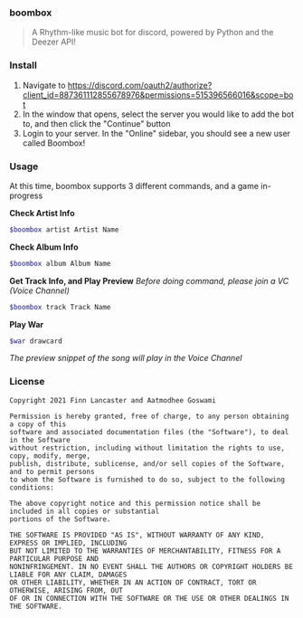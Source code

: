 ### boombox
> A Rhythm-like music bot for discord, powered by Python and the Deezer API!


### Install 
1. Navigate to https://discord.com/oauth2/authorize?client_id=887361112855678976&permissions=515396566016&scope=bot
2. In the window that opens, select the server you would like to add the bot to, and then click the "Continue" button
3. Login to your server. In the "Online" sidebar, you should see a new user called Boombox!


### Usage
At this time, boombox supports 3 different commands, and a game in-progress

**Check Artist Info**
```bash
$boombox artist Artist Name
```

**Check Album Info**
```bash
$boombox album Album Name
```

**Get Track Info, and Play Preview**
_Before doing command, please join a VC (Voice Channel)_
```bash
$boombox track Track Name
```

**Play War**
```bash
$war drawcard
```

_The preview snippet of the song will play in the Voice Channel_


### License
```
Copyright 2021 Finn Lancaster and Aatmodhee Goswami

Permission is hereby granted, free of charge, to any person obtaining a copy of this
software and associated documentation files (the "Software"), to deal in the Software
without restriction, including without limitation the rights to use, copy, modify, merge,
publish, distribute, sublicense, and/or sell copies of the Software, and to permit persons
to whom the Software is furnished to do so, subject to the following conditions:

The above copyright notice and this permission notice shall be included in all copies or substantial
portions of the Software.

THE SOFTWARE IS PROVIDED "AS IS", WITHOUT WARRANTY OF ANY KIND, EXPRESS OR IMPLIED, INCLUDING
BUT NOT LIMITED TO THE WARRANTIES OF MERCHANTABILITY, FITNESS FOR A PARTICULAR PURPOSE AND
NONINFRINGEMENT. IN NO EVENT SHALL THE AUTHORS OR COPYRIGHT HOLDERS BE LIABLE FOR ANY CLAIM, DAMAGES
OR OTHER LIABILITY, WHETHER IN AN ACTION OF CONTRACT, TORT OR OTHERWISE, ARISING FROM, OUT
OF OR IN CONNECTION WITH THE SOFTWARE OR THE USE OR OTHER DEALINGS IN THE SOFTWARE.
```
